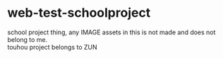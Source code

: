 # web-test-schoolproject
school project thing, any IMAGE assets in this is not made and does not belong to me. <br>touhou project belongs to ZUN

